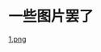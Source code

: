 # 一些图片罢了
[1.png](https://jackcobra11.github.io/%E6%95%B0%E5%AD%97%E5%9B%BE%E5%83%8F%E5%A4%84%E7%90%86%E7%94%A8%E5%9B%BE/icon.png)

